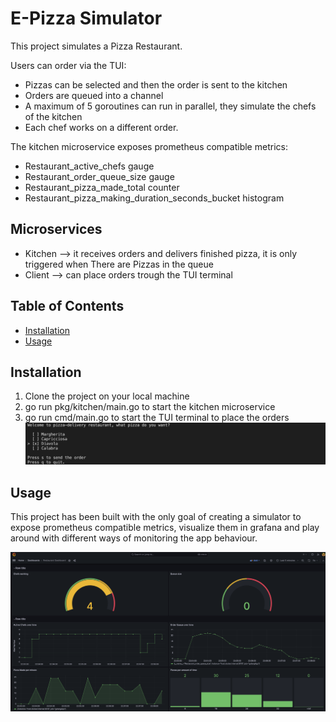 # E-Pizza Simulator

This project simulates a Pizza Restaurant. 

Users can order via the TUI: 
- Pizzas can be selected and then the order is sent to the kitchen
- Orders are queued into a channel
- A maximum of 5 goroutines can run in parallel, they simulate the chefs of the kitchen
- Each chef works on a different order.

The kitchen microservice exposes prometheus compatible metrics:
- Restaurant_active_chefs gauge
- Restaurant_order_queue_size gauge
- Restaurant_pizza_made_total counter
- Restaurant_pizza_making_duration_seconds_bucket histogram

## Microservices
- Kitchen --> it receives orders and delivers finished pizza, it is only triggered when There are Pizzas in the queue
- Client --> can place orders trough the TUI terminal

## Table of Contents

- [Installation](#installation)
- [Usage](#usage)

## Installation
1. Clone the project on your local machine
2. go run pkg/kitchen/main.go to start the kitchen microservice
3. go run cmd/main.go to start the TUI terminal to place the orders
![Terminal TUI](image-2.png)

## Usage

This project has been built with the only goal of creating a simulator to expose prometheus compatible metrics, visualize them in grafana and play around with different ways of monitoring the app behaviour.

![Restaurant Dashboard](image.png)
